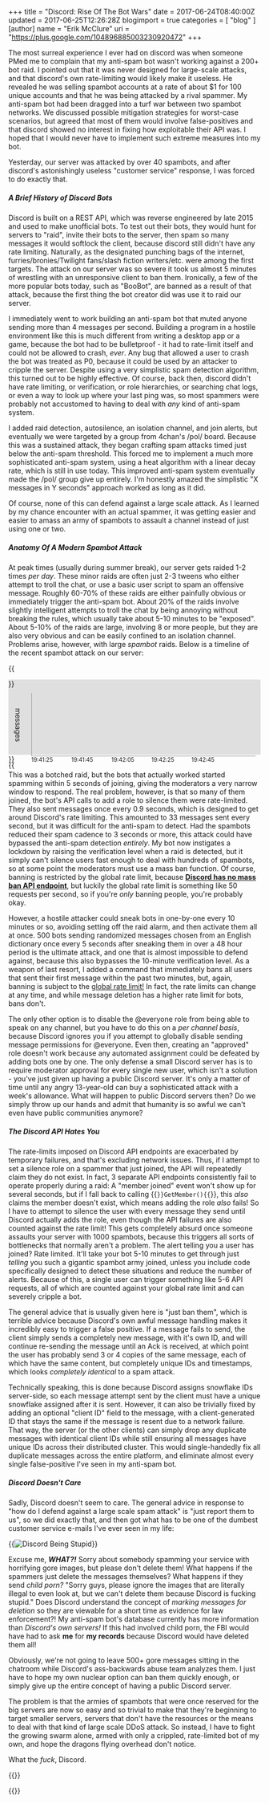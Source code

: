 +++
title = "Discord: Rise Of The Bot Wars"
date = 2017-06-24T08:40:00Z
updated = 2017-06-25T12:26:28Z
blogimport = true 
categories = [ "blog" ]
[author]
	name = "Erik McClure"
	uri = "https://plus.google.com/104896885003230920472"
+++

The most surreal experience I ever had on discord was when someone PMed me to complain that my anti-spam bot wasn't working against a 200+ bot raid. I pointed out that it was never designed for large-scale attacks, and that discord's own rate-limiting would likely make it useless. He revealed he was selling spambot accounts at a rate of about $1 for 100 unique accounts and that he was being attacked by a rival spammer. My anti-spam bot had been dragged into a turf war between two spambot networks. We discussed possible mitigation strategies for worst-case scenarios, but agreed that most of them would involve false-positives and that discord showed no interest in fixing how exploitable their API was. I hoped that I would never have to implement such extreme measures into my bot.

Yesterday, our server was attacked by over 40 spambots, and after discord's astonishingly useless "customer service" response, I was forced to do exactly that.

##### A Brief History of Discord Bots
Discord is built on a REST API, which was reverse engineered by late 2015 and used to make unofficial bots. To test out their bots, they would hunt for servers to "raid", invite their bots to the server, then spam so many messages it would softlock the client, because discord still didn't have any rate limiting. Naturally, as the designated punching bags of the internet, furries/bronies/Twilight fans/slash fiction writers/etc. were among the first targets. The attack on our server was so severe it took us almost 5 minutes of wrestling with an unresponsive client to ban them. Ironically, a few of the more popular bots today, such as "BooBot", are banned as a result of that attack, because the first thing the bot creator did was use it to raid our server.

I immediately went to work building an anti-spam bot that muted anyone sending more than 4 messages per second. Building a program in a hostile environment like this is much different from writing a desktop app or a game, because the bot had to be bulletproof - it had to rate-limit itself and could not be allowed to crash, *ever*. Any bug that allowed a user to crash the bot was treated as P0, because it could be used by an attacker to cripple the server. Despite using a very simplistic spam detection algorithm, this turned out to be highly effective. Of course, back then, discord didn't have rate limiting, or verification, or role hierarchies, or searching chat logs, or even a way to look up where your last ping was, so most spammers were probably not accustomed to having to deal with *any* kind of anti-spam system.

I added raid detection, autosilence, an isolation channel, and join alerts, but eventually we were targeted by a group from 4chan's /pol/ board. Because this was a sustained attack, they began crafting spam attacks timed just below the anti-spam threshold. This forced me to implement a much more sophisticated anti-spam system, using a heat algorithm with a linear decay rate, which is still in use today. This improved anti-spam system eventually made the /pol/ group give up entirely. I'm honestly amazed the simplistic "X messages in Y seconds" approach worked as long as it did.

Of course, none of this can defend against a large scale attack. As I learned by my chance encounter with an actual spammer, it was getting easier and easier to amass an army of spambots to assault a channel instead of just using one or two.

##### Anatomy Of A Modern Spambot Attack
At peak times (usually during summer break), our server gets raided 1-2 times *per day*. These minor raids are often just 2-3 tweens who either attempt to troll the chat, or use a basic user script to spam an offensive message. Roughly 60-70% of these raids are either painfully obvious or immediately trigger the anti-spam bot. About 20% of the raids involve slightly intelligent attempts to troll the chat by being annoying without breaking the rules, which usually take about 5-10 minutes to be "exposed". About 5-10% of the raids are large, involving 8 or more people, but they are also very obvious and can be easily confined to an isolation channel. Problems arise, however, with large *spambot* raids. Below is a timeline of the recent spambot attack on our server:

{{<div style="width:100%;height:150px;background:#dfdfdf;border-radius:3px;">}}<div style="padding:10px;height:125px;position:relative;"><div style="transform: rotate(90deg);position:absolute;Left:-1em;Top:65px">messages</div><div class="datachart" style="display:flex;width:320px;height:100%;align-items: flex-end;"><div class="ychart" style="flex-shrink:0;font-size:0.8em;width:3em;height:100%;padding-right:0.2em;border-right:solid 1px #999;display:flex;justify-content:space-between;flex-direction:column;align-items: flex-end;"></div></div><div style="width:100%;"><div style="border-top:solid 1px #999;font-size:0.8em;position:relative;margin-left:3.2em;"><div style="position:absolute;left:0;">19:41:25</div><div style="position:absolute;left:80px;">19:41:45</div><div style="position:absolute;left:160px;">19:42:05</div><div style="position:absolute;left:240px;">19:42:25</div><div style="position:absolute;left:320px;">19:42:45</div></div></div></div>{{</div>}}

This was a botched raid, but the bots that actually worked started spamming within 5 seconds of joining, giving the moderators a very narrow window to respond. The real problem, however, is that so many of them joined, the bot's API calls to add a role to silence them were rate-limited. They also sent messages once every 0.9 seconds, which is designed to get around Discord's rate limiting. This amounted to 33 messages sent every second, but it was difficult for the anti-spam to detect. Had the spambots reduced their spam cadence to 3 seconds or more, this attack could have bypassed the anti-spam detection *entirely*. My bot now instigates a lockdown by raising the verification level when a raid is detected, but it simply can't silence users fast enough to deal with hundreds of spambots, so at some point the moderators must use a mass ban function. Of course, banning is restricted by the global rate limit, because **[Discord has no mass ban API endpoint](https://discordapp.com/developers/docs/resources/guild#create-guild-ban)**, but luckily the global rate limit is something like 50 requests per second, so if you're *only* banning people, you're probably okay.

However, a hostile attacker could sneak bots in one-by-one every 10 minutes or so, avoiding setting off the raid alarm, and then activate them all at once. 500 bots sending randomized messages chosen from an English dictionary once every 5 seconds after sneaking them in over a 48 hour period is the ultimate attack, and one that is almost impossible to defend against, because this also bypasses the 10-minute verification level. As a weapon of last resort, I added a command that immediately bans all users that sent their first message within the past two minutes, but, again, banning is subject to the [global rate limit!](https://discordapp.com/developers/docs/topics/rate-limits) In fact, the rate limits can change at any time, and while message deletion has a higher rate limit for bots, bans don't. 

The only other option is to disable the @everyone role from being able to speak on any channel, but you have to do this on a *per channel basis*, because Discord ignores you if you attempt to globally disable sending message permissions for @everyone. Even then, creating an "approved" role doesn't work because any automated assignment could be defeated by adding bots one by one. The only defense a small Discord server has is to require moderator approval for every single new user, which isn't a solution - you've just given up having a public Discord server. It's only a matter of time until any angry 13-year-old can buy a sophisticated attack with a week's allowance. What will happen to public Discord servers then? Do we simply throw up our hands and admit that humanity is so awful we can't even have public communities anymore?

##### The Discord API Hates You
The rate-limits imposed on Discord API endpoints are exacerbated by temporary failures, and that's excluding network issues. Thus, if I attempt to set a silence role on a spammer that just joined, the API will repeatedly claim they do not exist. In fact, 3 separate API endpoints consistently fail to operate properly during a raid: A "member joined" event won't show up for several seconds, but if I fall back to calling {{<code>}}GetMember(){{</code>}}, this *also* claims the member doesn't exist, which means adding the role *also* fails! So I have to attempt to silence the user with every message they send until Discord actually adds the role, even though the API failures are also counted against the rate limit! This gets completely absurd once someone assaults your server with 1000 spambots, because this triggers all sorts of bottlenecks that normally aren't a problem. The alert telling you a user has joined? Rate limited. It'll take your bot 5-10 minutes to get through just *telling* you such a gigantic spambot army joined, unless you include code specifically designed to detect these situations and reduce the number of alerts. Because of this, a single user can trigger something like 5-6 API requests, all of which are counted against your global rate limit and can severely cripple a bot.

The general advice that is usually given here is "just ban them", which is terrible advice because Discord's own awful message handling makes it incredibly easy to trigger a false positive. If a message fails to send, the client simply sends a completely new message, with it's own ID, and will continue re-sending the message until an Ack is received, at which point the user has probably send 3 or 4 copies of the same message, each of which have the same content, but completely unique IDs and timestamps, which looks *completely identical* to a spam attack.

Technically speaking, this is done because Discord assigns snowflake IDs server-side, so each message attempt sent by the client must have a unique snowflake assigned after it is sent. However, it can also be trivially fixed by adding an optional "client ID" field to the message, with a client-generated ID that stays the same if the message is resent due to a network failure. That way, the server (or the other clients) can simply drop any duplicate messages with identical client IDs while still ensuring all messages have unique IDs across their distributed cluster. This would single-handedly fix all duplicate messages across the entire platform, and eliminate almost every single false-positive I've seen in my anti-spam bot.

##### Discord Doesn't Care
Sadly, Discord doesn't seem to care. The general advice in response to "how do I defend against a large scale spam attack" is "just report them to us", so we did exactly that, and then got what has to be one of the dumbest customer service e-mails I've ever seen in my life:

{{<img src="/img/res4.PNG" alt="Discord Being Stupid" >}}

Excuse me, ***WHAT?!*** Sorry about somebody spamming your service with horrifying gore images, but please don't delete them! What happens if the spammers just delete the messages themselves? What happens if they send *child porn?* "Sorry guys, please ignore the images that are literally illegal to even look at, but we can't delete them because Discord is fucking stupid." Does Discord understand the concept of *marking messages for deletion* so they are viewable for a short time as evidence for law enforcement?! My anti-spam bot's database currently has more information than *Discord's own servers!* If this had involved child porn, the FBI would have had to ask **me** for **my records** because Discord would have deleted them all!

Obviously, we're not going to leave 500+ gore messages sitting in the chatroom while Discord's ass-backwards abuse team analyzes them. I just have to hope my own nuclear option can ban them quickly enough, or simply give up the entire concept of having a public Discord server.

The problem is that the armies of spambots that were once reserved for the big servers are now so easy and so trivial to make that they're beginning to target smaller servers, servers that don't have the resources or the means to deal with that kind of large scale DDoS attack. So instead, I have to fight the growing swarm alone, armed with only a crippled, rate-limited bot of my own, and hope the dragons flying overhead don't notice.

What the *fuck*, Discord.

{{<html>}}<script src="https://d3js.org/d3.v4.min.js"></script>
<script>var data = [1,0,0,0,2,3,0,0,0,0,0,5,0,0,0,1,0,2,3,3,0,2,0,9,3,0,0,21,34,34,23,7,4,2,1,8,2,23,34,19,14,11,5,3,3,2,2,5,5,0,0,0,2,4,2,0,0,0,1,0,0,0,0,0,5,2,0,0,0,0,2,2,0,1,0,5,1,2,0,0,0,0,2,2,0,0,0,0,1,1]; var axis = [35, 28, 21, 14, 7, 0];  d3.select(".datachart")   .selectAll("div")     .data(data)   .enter().append("div")     .style("width", "2px")     .style("margin-left", "2px")     .style("flex-shrink", "0")     .style("background", "#7289DA")     .style("height", function(d) { return (d / axis[0])*100.0 + "%"; });  d3.select(".ychart")   .selectAll("div")     .data(axis)   .enter().append("div")     .style("flex-shrink", "0")     .text(function(d) { return d; });  </script>{{</html>}}

